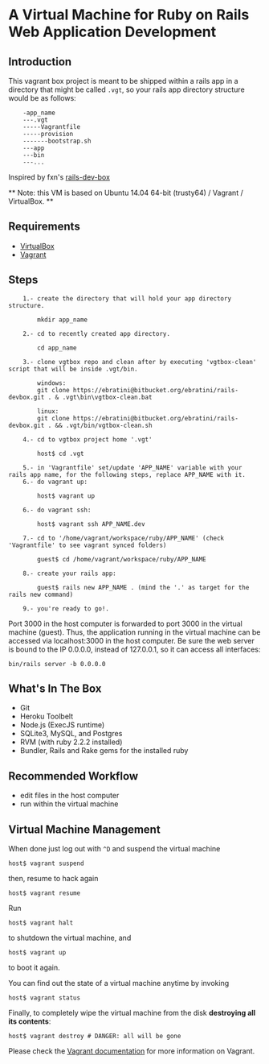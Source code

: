 # A Virtual Machine for Ruby on Rails Web Application Development

## Introduction

This vagrant box project is meant to be shipped within a rails app in a directory that might be called `.vgt`,
so your rails app directory structure would be as follows:

```
    -app_name
    ---.vgt
    -----Vagrantfile
    -----provision
    -------bootstrap.sh
    ---app
    ---bin
    ---...
```

Inspired by fxn's [rails-dev-box](https://github.com/rails/rails-dev-box)

** Note: this VM is based on Ubuntu 14.04 64-bit (trusty64) / Vagrant / VirtualBox. **

## Requirements

* [VirtualBox](https://www.virtualbox.org)
* [Vagrant](http://vagrantup.com)

## Steps

```
    1.- create the directory that will hold your app directory structure.
        
        mkdir app_name
    
    2.- cd to recently created app directory.
    
        cd app_name
        
    3.- clone vgtbox repo and clean after by executing 'vgtbox-clean' script that will be inside .vgt/bin.
    
        windows:
        git clone https://ebratini@bitbucket.org/ebratini/rails-devbox.git . & .vgt\bin\vgtbox-clean.bat

        linux:
        git clone https://ebratini@bitbucket.org/ebratini/rails-devbox.git . && .vgt/bin/vgtbox-clean.sh

    4.- cd to vgtbox project home '.vgt'
    
        host$ cd .vgt
    
    5.- in 'Vagrantfile' set/update 'APP_NAME' variable with your rails app name, for the following steps, replace APP_NAME with it.
    6.- do vagrant up:
    
        host$ vagrant up
        
    6.- do vagrant ssh:
    
        host$ vagrant ssh APP_NAME.dev
        
    7.- cd to '/home/vagrant/workspace/ruby/APP_NAME' (check 'Vagrantfile' to see vagrant synced folders)
        
        guest$ cd /home/vagrant/workspace/ruby/APP_NAME
    
    8.- create your rails app:
    
        guest$ rails new APP_NAME . (mind the '.' as target for the rails new command)

    9.- you're ready to go!.
```

Port 3000 in the host computer is forwarded to port 3000 in the virtual machine (guest). Thus, the application running in the virtual machine can be accessed via localhost:3000 in the host computer. Be sure the web server is bound to the IP 0.0.0.0, instead of 127.0.0.1, so it can access all interfaces:

    bin/rails server -b 0.0.0.0

## What's In The Box

* Git
* Heroku Toolbelt
* Node.js (ExecJS runtime)
* SQLite3, MySQL, and Postgres
* RVM (with ruby 2.2.2 installed)
* Bundler, Rails and Rake gems for the installed ruby


## Recommended Workflow

* edit files in the host computer
* run within the virtual machine

## Virtual Machine Management

When done just log out with `^D` and suspend the virtual machine

    host$ vagrant suspend

then, resume to hack again

    host$ vagrant resume

Run

    host$ vagrant halt

to shutdown the virtual machine, and

    host$ vagrant up

to boot it again.

You can find out the state of a virtual machine anytime by invoking

    host$ vagrant status

Finally, to completely wipe the virtual machine from the disk **destroying all its contents**:

    host$ vagrant destroy # DANGER: all will be gone

Please check the [Vagrant documentation](http://vagrantup.com/v1/docs/index.html) for more information on Vagrant.